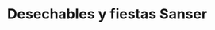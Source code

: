 ---
title: "Desechables y fiestas Sanser"
url: /tlalnepantla/desechables-y-fiestas-sanser/
shop: Allgemein
---
